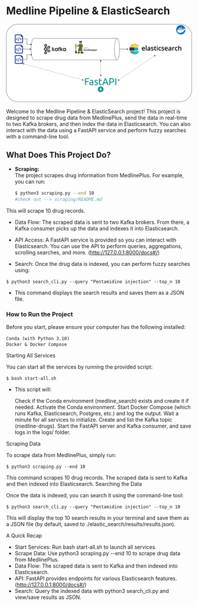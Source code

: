 # Medline Pipeline & ElasticSearch

![Medline Search Architecture](medline_search.drawio(1).png)

Welcome to the Medline Pipeline & ElasticSearch project! This project is designed to scrape drug data from MedlinePlus, send the data in real-time to two Kafka brokers, and then index the data in Elasticsearch. You can also interact with the data using a FastAPI service and perform fuzzy searches with a command-line tool.

## What Does This Project Do?

- **Scraping:**  
  The project scrapes drug information from MedlinePlus. For example, you can run:
  
  ```bash
  $ python3 scraping.py --end 10
  #check out --> scraping/README.md

This will scrape 10 drug records.

  *  Data Flow:
    The scraped data is sent to two Kafka brokers. From there, a Kafka consumer picks up the data and indexes it into Elasticsearch.

  *  API Access:
    A FastAPI service is provided so you can interact with Elasticsearch. You can use the API to perform queries, aggregations, scrolling searches, and more. (http://127.0.0.1:8000/docs#/)

  *  Search:
    Once the drug data is indexed, you can perform fuzzy searches using:

    $ python3 search_cli.py --query "Pentamidine injection" --top_n 10

  *  This command displays the search results and saves them as a JSON file.

### How to Run the Project

Before you start, please ensure your computer has the following installed:

    Conda (with Python 3.10)
    Docker & Docker Compose

Starting All Services

You can start all the services by running the provided script:

    $ bash start-all.sh

* This script will:

    Check if the Conda environment (medline_search) exists and create it if needed.
    Activate the Conda environment.
    Start Docker Compose (which runs Kafka, Elasticsearch, Postgres, etc.) and log the output.
    Wait a minute for all services to initialize.
    Create and list the Kafka topic (medline-drugs).
    Start the FastAPI server and Kafka consumer, and save logs in the logs/ folder.

Scraping Data

To scrape data from MedlinePlus, simply run:

    $ python3 scraping.py --end 10

This command scrapes 10 drug records. The scraped data is sent to Kafka and then indexed into Elasticsearch.
Searching the Data

Once the data is indexed, you can search it using the command-line tool:

    $ python3 search_cli.py --query "Pentamidine injection" --top_n 10

This will display the top 10 search results in your terminal and save them as a JSON file (by default, saved to ./elastic_search/results/results.json).

A Quick Recap

  * Start Services: Run bash start-all.sh to launch all services.
  * Scrape Data: Use python3 scraping.py --end 10 to scrape drug data from MedlinePlus.
  * Data Flow: The scraped data is sent to Kafka and then indexed into Elasticsearch.
  * API: FastAPI provides endpoints for various Elasticsearch features. (http://127.0.0.1:8000/docs#/)
  * Search: Query the indexed data with python3 search_cli.py and view/save results as JSON.